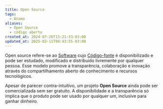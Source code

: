 ```yaml
---
title: Open Source
tags:
  - Átomo
aliases:
  - Open Source
  - código aberto
created_at: 2024-07-26T13:21:33-03:00
updated_at: 2025-02-11T00:43:55-03:00
---
```


Open source refere-se ao [Software](Software.md) cujo [Código-fonte](../entrada/Codigo_fonte.md) é disponibilizado e pode ser estudado, modificado e distribuído livremente por qualquer pessoa. Esse modelo promove a transparência, colaboração e inovação através do compartilhamento aberto de conhecimento e recursos tecnológicos.

Apesar de parecer contra-intuitivo, um projeto **Open Source** ainda pode ser comercializada sem ser gratuito. A disponibilidade e a transparência só implica que o produto pode ser usado por qualquer um, inclusive para ganhar dinheiro.